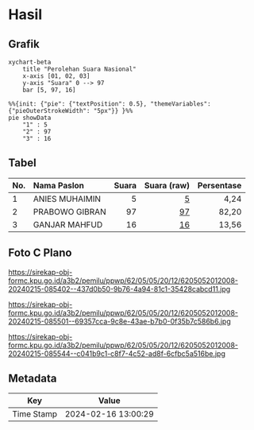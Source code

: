 # Hasil

## Grafik

```mermaid
xychart-beta
    title "Perolehan Suara Nasional"
    x-axis [01, 02, 03]
    y-axis "Suara" 0 --> 97
    bar [5, 97, 16]
```

```mermaid
%%{init: {"pie": {"textPosition": 0.5}, "themeVariables": {"pieOuterStrokeWidth": "5px"}} }%%
pie showData
    "1" : 5
    "2" : 97
    "3" : 16
```

## Tabel

| No. | Nama Paslon    | Suara | Suara (raw) | Persentase |
|:--- |:-------------- | -----:| -----------:| ----------:|
| 1   | ANIES MUHAIMIN | 5     | [5][p-1]    | 4,24       |
| 2   | PRABOWO GIBRAN | 97    | [97][p-2]   | 82,20      |
| 3   | GANJAR MAHFUD  | 16    | [16][p-3]   | 13,56      |


[p-1]: https://github.com/gigit-pemilu/pemilu-2024/blob/main/pilpres/hitung-suara/sub/62-kalimantan-tengah/sub/05-barito-utara/sub/05-teweh-tengah/sub/2012-pendreh/sub/008-tps/sub/paslon-1.txt
[p-2]: https://github.com/gigit-pemilu/pemilu-2024/blob/main/pilpres/hitung-suara/sub/62-kalimantan-tengah/sub/05-barito-utara/sub/05-teweh-tengah/sub/2012-pendreh/sub/008-tps/sub/paslon-2.txt
[p-3]: https://github.com/gigit-pemilu/pemilu-2024/blob/main/pilpres/hitung-suara/sub/62-kalimantan-tengah/sub/05-barito-utara/sub/05-teweh-tengah/sub/2012-pendreh/sub/008-tps/sub/paslon-3.txt

## Foto C Plano

https://sirekap-obj-formc.kpu.go.id/a3b2/pemilu/ppwp/62/05/05/20/12/6205052012008-20240215-085402--437d0b50-9b76-4a94-81c1-35428cabcd11.jpg

https://sirekap-obj-formc.kpu.go.id/a3b2/pemilu/ppwp/62/05/05/20/12/6205052012008-20240215-085501--69357cca-9c8e-43ae-b7b0-0f35b7c586b6.jpg

https://sirekap-obj-formc.kpu.go.id/a3b2/pemilu/ppwp/62/05/05/20/12/6205052012008-20240215-085544--c041b9c1-c8f7-4c52-ad8f-6cfbc5a516be.jpg


## Metadata

| Key        | Value               |
| ---------- | ------------------- |
| Time Stamp | 2024-02-16 13:00:29 |



